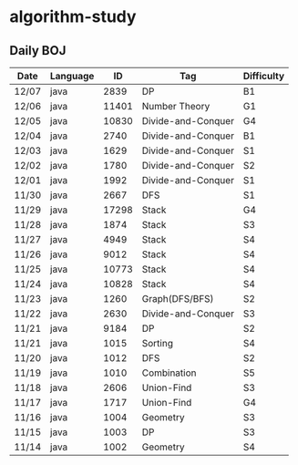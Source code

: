 # algorithm-study

## Daily BOJ
| Date | Language | ID | Tag | Difficulty |
|------|---|---|---|---|
| 12/07 | java | 2839 | DP | B1 |
| 12/06 | java | 11401 | Number Theory | G1 |
| 12/05 | java | 10830 | Divide-and-Conquer | G4 |
| 12/04 | java | 2740 | Divide-and-Conquer | B1 |
| 12/03 | java | 1629 | Divide-and-Conquer | S1 |
| 12/02 | java | 1780 | Divide-and-Conquer | S2 |
| 12/01 | java | 1992 | Divide-and-Conquer | S1 |
| 11/30 | java | 2667 | DFS | S1 |
| 11/29 | java | 17298 | Stack | G4 |
| 11/28 | java | 1874 | Stack | S3 |
| 11/27 | java | 4949 | Stack | S4 |
| 11/26 | java | 9012 | Stack | S4 |
| 11/25 | java | 10773 | Stack | S4 |
| 11/24 | java | 10828 | Stack | S4 |
| 11/23 | java | 1260 | Graph(DFS/BFS) | S2 |
| 11/22 | java | 2630 | Divide-and-Conquer | S3 |
| 11/21 | java | 9184 | DP | S2 |
| 11/21 | java | 1015 | Sorting | S4 |
| 11/20 | java | 1012 | DFS | S2 |
| 11/19 | java | 1010 | Combination | S5 |
| 11/18 | java | 2606 | Union-Find | S3 |
| 11/17 | java | 1717 | Union-Find | G4 |
| 11/16 | java | 1004 | Geometry | S3 |
| 11/15 | java | 1003 | DP | S3 |
| 11/14 | java | 1002 | Geometry | S4 |